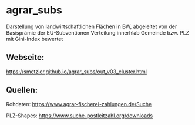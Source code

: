 # agrar_subs

Darstellung von landwirtschaftlichen Flächen in BW, abgeleitet von der Basisprämie der EU-Subventionen
Verteilung innerhlab Gemeinde bzw. PLZ mit Gini-Index bewertet


## Webseite: 
https://smetzler.github.io/agrar_subs/out_v03_cluster.html 

## Quellen: 
Rohdaten:
https://www.agrar-fischerei-zahlungen.de/Suche

PLZ-Shapes:
https://www.suche-postleitzahl.org/downloads